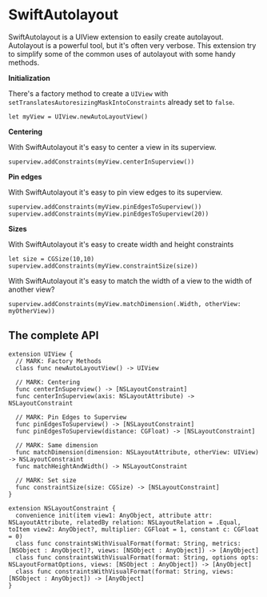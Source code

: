 SwiftAutolayout
===============

SwiftAutolayout is a UIView extension to easily create autolayout.
Autolayout is a powerful tool, but it's often very verbose. This extension try to simplify some of the common uses of autolayout with some handy methods.

**Initialization**

There's a factory method to create a `UIView` with `setTranslatesAutoresizingMaskIntoConstraints` already set to `false`.

```
let myView = UIView.newAutoLayoutView()
```

**Centering**

With SwiftAutolayout it's easy to center a view in its superview.

```
superview.addConstraints(myView.centerInSuperview())
```

**Pin edges**

With SwiftAutolayout it's easy to pin view edges to its superview.

```
superview.addConstraints(myView.pinEdgesToSuperview())
superview.addConstraints(myView.pinEdgesToSuperview(20))
```

**Sizes**

With SwiftAutolayout it's easy to create width and height constraints

```
let size = CGSize(10,10)
superview.addConstraints(myView.constraintSize(size))
```

With SwiftAutolayout it's easy to match the width of a view to the width of another view?

```
superview.addConstraints(myView.matchDimension(.Width, otherView: myOtherView))
```

The complete API
---

```
extension UIView {
  // MARK: Factory Methods
  class func newAutoLayoutView() -> UIView

  // MARK: Centering
  func centerInSuperview() -> [NSLayoutConstraint]
  func centerInSuperview(axis: NSLayoutAttribute) -> NSLayoutConstraint

  // MARK: Pin Edges to Superview
  func pinEdgesToSuperview() -> [NSLayoutConstraint]
  func pinEdgesToSuperview(distance: CGFloat) -> [NSLayoutConstraint]

  // MARK: Same dimension
  func matchDimension(dimension: NSLayoutAttribute, otherView: UIView) -> NSLayoutConstraint
  func matchHeightAndWidth() -> NSLayoutConstraint

  // MARK: Set size
  func constraintSize(size: CGSize) -> [NSLayoutConstraint]
}

extension NSLayoutConstraint {
  convenience init(item view1: AnyObject, attribute attr: NSLayoutAttribute, relatedBy relation: NSLayoutRelation = .Equal, toItem view2: AnyObject?, multiplier: CGFloat = 1, constant c: CGFloat = 0)
  class func constraintsWithVisualFormat(format: String, metrics: [NSObject : AnyObject]?, views: [NSObject : AnyObject]) -> [AnyObject]
  class func constraintsWithVisualFormat(format: String, options opts: NSLayoutFormatOptions, views: [NSObject : AnyObject]) -> [AnyObject]
  class func constraintsWithVisualFormat(format: String, views: [NSObject : AnyObject]) -> [AnyObject]
}
```




